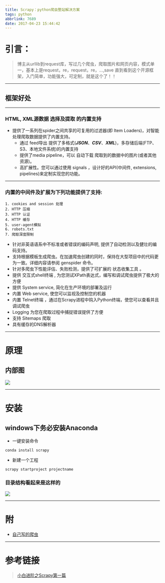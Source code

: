 ```yaml
---
title: Scrapy：python爬虫整站解决方案
tags: python
abbrlink: 7689
date: 2017-04-23 15:44:42
---
```


<!-- $theme: gaia -->

# 引言：
> 博主从urllib到request库，写过几个爬虫，爬取图片和网页内容，模式单一，基本上是request，re，request，re，...,save
> 直到看到这个开源框架，入门简单，功能强大，可定制，就是这个了！！

<!--more-->

---

## 框架好处

---

### HTML, XML源数据 选择及提取 的内置支持
- 提供了一系列在spider之间共享的可复用的过滤器(即 Item Loaders)，对智能处理爬取数据提供了内置支持。
	- 通过 feed导出 提供了多格式(_**JSON**_、_**CSV**_、_**XML**_)，多存储后端(FTP、S3、本地文件系统)的内置支持
	- 提供了media pipeline，可以 自动下载 爬取到的数据中的图片(或者其他资源)。
	- 高扩展性。您可以通过使用 signals ，设计好的API(中间件, extensions, pipelines)来定制实现您的功能。

---

### 内置的中间件及扩展为下列功能提供了支持:
	1. cookies and session 处理	
	2. HTTP 压缩
	3. HTTP 认证
	4. HTTP 缓存
	5. user-agent模拟
	6. robots.txt
	7. 爬取深度限制
- 针对非英语语系中不标准或者错误的编码声明, 提供了自动检测以及健壮的编码支持。
- 支持根据模板生成爬虫。在加速爬虫创建的同时，保持在大型项目中的代码更为一致。详细内容请参阅 genspider 命令。
- 针对多爬虫下性能评估、失败检测，提供了可扩展的 状态收集工具 。
-  提供 交互式shell终端 , 为您测试XPath表达式，编写和调试爬虫提供了极大的方便
- 提供 System service, 简化在生产环境的部署及运行
- 内置 Web service, 使您可以监视及控制您的机器
- 内置 Telnet终端 ，通过在Scrapy进程中钩入Python终端，使您可以查看并且调试爬虫
- Logging 为您在爬取过程中捕捉错误提供了方便
- 支持 Sitemaps 爬取
- 具有缓存的DNS解析器

---

# 原理
## 内部图
![](https://intmain.me/images/scrapy_architecture.png)

---

# 安装
## windows下务必安装Anaconda
- 一键安装命令

```python
conda install scrapy
```

- 新建一个工程

```shell
scrapy startproject projectname
```
### 目录结构看起来是这样的
![](https://intmain.me/images/scrapy_.png)

---
# 附
- [自己写的爬虫](https://github.com/whllhw/jobsky)

---

# 参考链接
> [小白进阶之Scrapy第一篇](http://cuiqingcai.com/3472.html)

